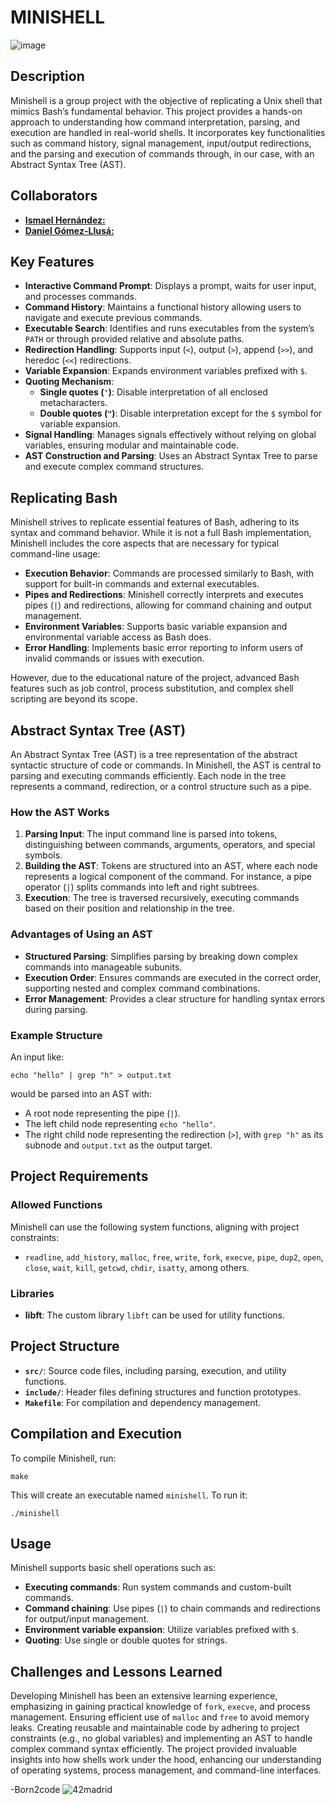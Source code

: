 # MINISHELL
![image](https://github.com/user-attachments/assets/026ca140-39c5-4fc5-8b51-1b39866beecc)

## Description

Minishell is a group project with the objective of replicating a Unix shell that mimics Bash’s fundamental behavior. This project provides a hands-on approach to understanding how command interpretation, parsing, and execution are handled in real-world shells. It incorporates key functionalities such as command history, signal management, input/output redirections, and the parsing and execution of commands through, in our case, with an Abstract Syntax Tree (AST).

## Collaborators

- [**Ismael Hernández:**](https://github.com/ismaelucky342)
- [**Daniel Gómez-Llusá:**](https://github.com/Danielaco23)

## Key Features

- **Interactive Command Prompt**: Displays a prompt, waits for user input, and processes commands.
- **Command History**: Maintains a functional history allowing users to navigate and execute previous commands.
- **Executable Search**: Identifies and runs executables from the system’s `PATH` or through provided relative and absolute paths.
- **Redirection Handling**: Supports input (`<`), output (`>`), append (`>>`), and heredoc (`<<`) redirections.
- **Variable Expansion**: Expands environment variables prefixed with `$`.
- **Quoting Mechanism**:
    - **Single quotes (`'`)**: Disable interpretation of all enclosed metacharacters.
    - **Double quotes (`"`)**: Disable interpretation except for the `$` symbol for variable expansion.
- **Signal Handling**: Manages signals effectively without relying on global variables, ensuring modular and maintainable code.
- **AST Construction and Parsing**: Uses an Abstract Syntax Tree to parse and execute complex command structures.

## Replicating Bash

Minishell strives to replicate essential features of Bash, adhering to its syntax and command behavior. While it is not a full Bash implementation, Minishell includes the core aspects that are necessary for typical command-line usage:

- **Execution Behavior**: Commands are processed similarly to Bash, with support for built-in commands and external executables.
- **Pipes and Redirections**: Minishell correctly interprets and executes pipes (`|`) and redirections, allowing for command chaining and output management.
- **Environment Variables**: Supports basic variable expansion and environmental variable access as Bash does.
- **Error Handling**: Implements basic error reporting to inform users of invalid commands or issues with execution.

However, due to the educational nature of the project, advanced Bash features such as job control, process substitution, and complex shell scripting are beyond its scope.

## Abstract Syntax Tree (AST)

An Abstract Syntax Tree (AST) is a tree representation of the abstract syntactic structure of code or commands. In Minishell, the AST is central to parsing and executing commands efficiently. Each node in the tree represents a command, redirection, or a control structure such as a pipe.

### How the AST Works

1. **Parsing Input**: The input command line is parsed into tokens, distinguishing between commands, arguments, operators, and special symbols.
2. **Building the AST**: Tokens are structured into an AST, where each node represents a logical component of the command. For instance, a pipe operator (`|`) splits commands into left and right subtrees.
3. **Execution**: The tree is traversed recursively, executing commands based on their position and relationship in the tree.

### Advantages of Using an AST

- **Structured Parsing**: Simplifies parsing by breaking down complex commands into manageable subunits.
- **Execution Order**: Ensures commands are executed in the correct order, supporting nested and complex command combinations.
- **Error Management**: Provides a clear structure for handling syntax errors during parsing.

### Example Structure

An input like:

```
echo "hello" | grep "h" > output.txt
```

would be parsed into an AST with:

- A root node representing the pipe (`|`).
- The left child node representing `echo "hello"`.
- The right child node representing the redirection (`>`), with `grep "h"` as its subnode and `output.txt` as the output target.

## Project Requirements

### Allowed Functions

Minishell can use the following system functions, aligning with project constraints:

- `readline`, `add_history`, `malloc`, `free`, `write`, `fork`, `execve`, `pipe`, `dup2`, `open`, `close`, `wait`, `kill`, `getcwd`, `chdir`, `isatty`, among others.

### Libraries

- **libft**: The custom library `libft` can be used for utility functions.

## Project Structure

- **`src/`**: Source code files, including parsing, execution, and utility functions.
- **`include/`**: Header files defining structures and function prototypes.
- **`Makefile`**: For compilation and dependency management.

## Compilation and Execution

To compile Minishell, run:

```
make
```

This will create an executable named `minishell`. To run it:

```
./minishell
```

## Usage

Minishell supports basic shell operations such as:

- **Executing commands**: Run system commands and custom-built commands.
- **Command chaining**: Use pipes (`|`) to chain commands and redirections for output/input management.
- **Environment variable expansion**: Utilize variables prefixed with `$`.
- **Quoting**: Use single or double quotes for strings.

## Challenges and Lessons Learned

Developing Minishell has been an extensive learning experience, emphasizing in gaining practical knowledge of `fork`, `execve`, and process management. Ensuring efficient use of `malloc` and `free` to avoid memory leaks. Creating reusable and maintainable code by adhering to project constraints (e.g., no global variables) and implementing an AST to handle complex command syntax efficiently. The project provided invaluable insights into how shells work under the hood, enhancing our understanding of operating systems, process management, and command-line interfaces.

-Born2code
![42madrid](https://github.com/ismaelucky342/Born2code/assets/153450550/3a377f34-9156-4eff-b04b-71c4b128523e)

